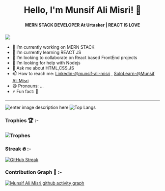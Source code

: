 ### <h1 align="center">Hello, I'm Munsif Ali Misri! 👋</h1>
### <h4 align="center">MERN STACK DEVELOPER At Urtasker | REACT IS LOVE </h4> 
### ![](https://komarev.com/ghpvc/?username=munsif12&color=blue)
- 🔭 I’m currently working on MERN STACK
- 🌱 I’m currently learning REACT JS
- 👯 I’m looking to collaborate on React based FrontEnd projects
- 🤔 I’m looking for help with Nodejs
- 💬 Ask me about HTML,CSS,JS
- 📫 How to reach me: [Linkedin-@munsif-ali-misri](https://www.linkedin.com/in/munsif-ali-misri-8191261a8/) 
, [SoloLearn-@Munsif Ali Misri](https://www.sololearn.com/profile/6483992)
- 😄 Pronouns: ...
- ⚡ Fun fact: 🙂 

- ---


![enter image description here](https://github-readme-stats.vercel.app/api?username=munsif12&&show_icons=true&title_color=blue&icon_color=blue&text_color=black&bg_color=white)  ![Top Langs](https://github-readme-stats.vercel.app/api/top-langs/?username=munsif12&layout=compact&langs_count=5)
 
### Trophies 🏆 :-
### ![Trophes](https://github-profile-trophy.vercel.app/?username=munsif12)
### Streak 🔥 :-
[![GitHub Streak](https://github-readme-streak-stats.herokuapp.com/?user=munsif12&currStreakNum=7A95F5&fire=orange&sideLabels=7A95F5&theme=dark)](https://git.io/streak-stats)
### Contribution Graph 📆 :-
[![Munsif Ali Misri github activity graph](https://activity-graph.herokuapp.com/graph?username=munsif12&bg_color=ffffff&color=000000&theme=react-dark&area_color=7A95F5&line=24292e&point=24292e&area=true&hide_border=true)](https://github.com/ashutosh00710/github-readme-activity-graph)





